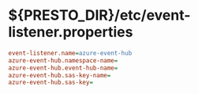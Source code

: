 # ${PRESTO_DIR}/etc/event-listener.properties

```ini
event-listener.name=azure-event-hub
azure-event-hub.namespace-name=
azure-event-hub.event-hub-name=
azure-event-hub.sas-key-name=
azure-event-hub.sas-key=
```